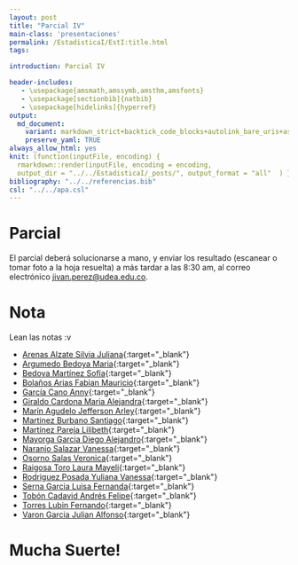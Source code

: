 ```yaml
---
layout: post
title: "Parcial IV"
main-class: 'presentaciones'
permalink: /EstadisticaI/EstI:title.html
tags:

introduction: Parcial IV

header-includes:
   - \usepackage{amsmath,amssymb,amsthm,amsfonts}
   - \usepackage[sectionbib]{natbib}
   - \usepackage[hidelinks]{hyperref}
output:
  md_document:
    variant: markdown_strict+backtick_code_blocks+autolink_bare_uris+ascii_identifiers+tex_math_single_backslash
    preserve_yaml: TRUE
always_allow_html: yes   
knit: (function(inputFile, encoding) {
  rmarkdown::render(inputFile, encoding = encoding,
  output_dir = "../../EstadisticaI/_posts/", output_format = "all"  ) })
bibliography: "../../referencias.bib"
csl: "../../apa.csl"
---
```








# Parcial

El parcial deberá solucionarse a mano, y enviar los resultado (escanear
o tomar foto a la hoja resuelta) a más tardar a las 8:30 am, al correo
electrónico <a target="_blank" href="mailto:jivan.perez@udea.edu.co">
jivan.perez@udea.edu.co</a>.

# Nota

Lean las notas :v

-   [Arenas Alzate Silvia
    Juliana](https://github.com/jiperezga/jiperezga.github.io/raw/master/Dataset/Parcial/P1037654737.pdf){:target="\_blank"}
-   [Argumedo Bedoya
    Maria](https://github.com/jiperezga/jiperezga.github.io/raw/master/Dataset/Parcial/P1007822116.pdf){:target="\_blank"}
-   [Bedoya Martínez
    Sofía](https://github.com/jiperezga/jiperezga.github.io/raw/master/Dataset/Parcial/P1004774415.pdf){:target="\_blank"}
-   [Bolaños Arias Fabian
    Mauricio](https://github.com/jiperezga/jiperezga.github.io/raw/master/Dataset/Parcial/P1037654623.pdf){:target="\_blank"}
-   [García Cano
    Anny](https://github.com/jiperezga/jiperezga.github.io/raw/master/Dataset/Parcial/P1152209588.pdf){:target="\_blank"}
-   [Giraldo Cardona Maria
    Alejandra](https://github.com/jiperezga/jiperezga.github.io/raw/master/Dataset/Parcial/P1007374227.pdf){:target="\_blank"}
-   [Marín Agudelo Jefferson
    Arley](https://github.com/jiperezga/jiperezga.github.io/raw/master/Dataset/Parcial/P1017227638.pdf){:target="\_blank"}
-   [Martinez Burbano
    Santiago](https://github.com/jiperezga/jiperezga.github.io/raw/master/Dataset/Parcial/P1005745532.pdf){:target="\_blank"}
-   [Martínez Pareja
    Lilibeth](https://github.com/jiperezga/jiperezga.github.io/raw/master/Dataset/Parcial/P1036934721.pdf){:target="\_blank"}
-   [Mayorga Garcia Diego
    Alejandro](https://github.com/jiperezga/jiperezga.github.io/raw/master/Dataset/Parcial/P1007790690.pdf){:target="\_blank"}
-   [Naranjo Salazar
    Vanessa](https://github.com/jiperezga/jiperezga.github.io/raw/master/Dataset/Parcial/P1214747403.pdf){:target="\_blank"}
-   [Osorno Salas
    Veronica](https://github.com/jiperezga/jiperezga.github.io/raw/master/Dataset/Parcial/P1152463340.pdf){:target="\_blank"}
-   [Raigosa Toro Laura
    Mayeli](https://github.com/jiperezga/jiperezga.github.io/raw/master/Dataset/Parcial/P1152714649.pdf){:target="\_blank"}
-   [Rodriguez Posada Yuliana
    Vanessa](https://github.com/jiperezga/jiperezga.github.io/raw/master/Dataset/Parcial/P1020487230.pdf){:target="\_blank"}
-   [Serna Garcia Luisa
    Fernanda](https://github.com/jiperezga/jiperezga.github.io/raw/master/Dataset/Parcial/P1001755948.pdf){:target="\_blank"}
-   [Tobón Cadavid Andrés
    Felipe](https://github.com/jiperezga/jiperezga.github.io/raw/master/Dataset/Parcial/P1001390571.pdf){:target="\_blank"}
-   [Torres Lubin
    Fernando](https://github.com/jiperezga/jiperezga.github.io/raw/master/Dataset/Parcial/P71388332.pdf){:target="\_blank"}
-   [Varon Garcia Julian
    Alfonso](https://github.com/jiperezga/jiperezga.github.io/raw/master/Dataset/Parcial/P1113667336.pdf){:target="\_blank"}

<h1>
Mucha Suerte!
</h1>
